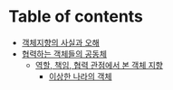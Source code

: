 # Table of contents

* [객체지향의 사실과 오해](README.md)
* [협력하는 객체들의 공동체](undefined-1/README.md)
  * [역할, 책임, 협력 관점에서 본 객체 지향](undefined-1/undefined/README.md)
    * [이상한 나라의 객체](undefined-1/undefined/undefined.md)
